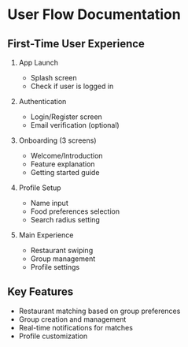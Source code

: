 # User Flow Documentation

## First-Time User Experience
1. App Launch
   - Splash screen
   - Check if user is logged in

2. Authentication
   - Login/Register screen
   - Email verification (optional)

3. Onboarding (3 screens)
   - Welcome/Introduction
   - Feature explanation
   - Getting started guide

4. Profile Setup
   - Name input
   - Food preferences selection
   - Search radius setting

5. Main Experience
   - Restaurant swiping
   - Group management
   - Profile settings

## Key Features
- Restaurant matching based on group preferences
- Group creation and management
- Real-time notifications for matches
- Profile customization 